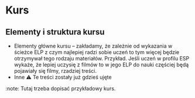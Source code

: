 # Kurs
## Elementy i struktura kursu
* Elementy główne kursu – zakładamy, że zależnie od wykazania w ścieżce ELP z czym najlepiej radzi sobie uczeń to tym więcej będzie otrzymywał tego rodzaju materiałów.
Przykład. Jeśli uczeń w profilu ESP wykaże, że lepiej uczysię z filmów to w jego ELP do nauki częściej będą pojawiały się filmy, rzadziej treści.
* Inne 
:warning: Te treści zostały już gdzieś ujęte

:note: Tutaj trzeba dopisać przykładowy kurs.